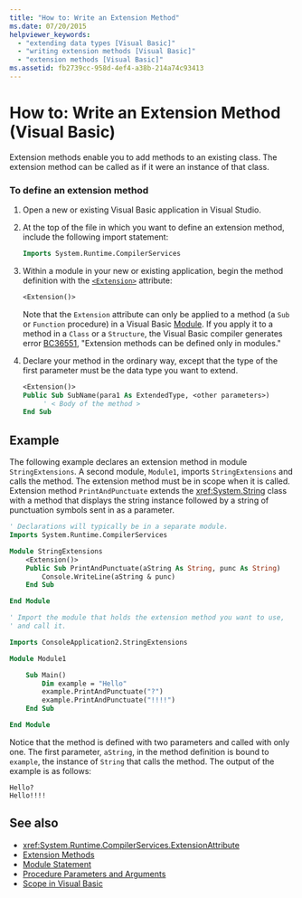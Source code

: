 ```yaml
---
title: "How to: Write an Extension Method"
ms.date: 07/20/2015
helpviewer_keywords:
  - "extending data types [Visual Basic]"
  - "writing extension methods [Visual Basic]"
  - "extension methods [Visual Basic]"
ms.assetid: fb2739cc-958d-4ef4-a38b-214a74c93413
---
```

# How to: Write an Extension Method (Visual Basic)

Extension methods enable you to add methods to an existing class. The extension method can be called as if it were an instance of that class.

### To define an extension method

1. Open a new or existing Visual Basic application in Visual Studio.

2. At the top of the file in which you want to define an extension method, include the following import statement:

    ```vb
    Imports System.Runtime.CompilerServices
    ```

3. Within a module in your new or existing application, begin the method definition with the [`<Extension>`](xref:System.Runtime.CompilerServices.ExtensionAttribute) attribute:

    ```vb
    <Extension()>
    ```

    Note that the `Extension` attribute can only be applied to a method (a `Sub` or `Function` procedure) in a Visual Basic [Module](../../../language-reference/statements/module-statement.md). If you apply it to a method in a `Class` or a `Structure`, the Visual Basic compiler generates error [BC36551](../../../misc/bc36551.md), "Extension methods can be defined only in modules."

4. Declare your method in the ordinary way, except that the type of the first parameter must be the data type you want to extend.

    ```vb
    <Extension()>
    Public Sub SubName(para1 As ExtendedType, <other parameters>)
         ' < Body of the method >
    End Sub
    ```

## Example

The following example declares an extension method in module `StringExtensions`. A second module, `Module1`, imports `StringExtensions` and calls the method. The extension method must be in scope when it is called. Extension method `PrintAndPunctuate` extends the <xref:System.String> class with a method that displays the string instance followed by a string of punctuation symbols sent in as a parameter.

```vb
' Declarations will typically be in a separate module.
Imports System.Runtime.CompilerServices

Module StringExtensions
    <Extension()>
    Public Sub PrintAndPunctuate(aString As String, punc As String)
        Console.WriteLine(aString & punc)
    End Sub

End Module
```

```vb
' Import the module that holds the extension method you want to use,
' and call it.

Imports ConsoleApplication2.StringExtensions

Module Module1

    Sub Main()
        Dim example = "Hello"
        example.PrintAndPunctuate("?")
        example.PrintAndPunctuate("!!!!")
    End Sub

End Module
```

Notice that the method is defined with two parameters and called with only one. The first parameter, `aString`, in the method definition is bound to `example`, the instance of `String` that calls the method. The output of the example is as follows:

```output
Hello?
Hello!!!!
```

## See also

- <xref:System.Runtime.CompilerServices.ExtensionAttribute>
- [Extension Methods](extension-methods.md)
- [Module Statement](../../../language-reference/statements/module-statement.md)
- [Procedure Parameters and Arguments](procedure-parameters-and-arguments.md)
- [Scope in Visual Basic](../declared-elements/scope.md)
